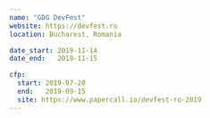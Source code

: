 ```yaml
---
name: "GDG DevFest"
website: https://devfest.ro
location: Bucharest, Romania

date_start: 2019-11-14
date_end:   2019-11-15

cfp:
  start: 2019-07-20
  end:   2019-09-15
  site: https://www.papercall.io/devfest-ro-2019
---
```

